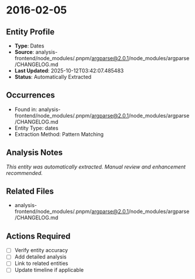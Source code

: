 # 2016-02-05

## Entity Profile
- **Type**: Dates
- **Source**: analysis-frontend/node_modules/.pnpm/argparse@2.0.1/node_modules/argparse/CHANGELOG.md
- **Last Updated**: 2025-10-12T03:42:07.485483
- **Status**: Automatically Extracted

## Occurrences
- Found in: analysis-frontend/node_modules/.pnpm/argparse@2.0.1/node_modules/argparse/CHANGELOG.md
- Entity Type: dates
- Extraction Method: Pattern Matching

## Analysis Notes
*This entity was automatically extracted. Manual review and enhancement recommended.*

## Related Files
- analysis-frontend/node_modules/.pnpm/argparse@2.0.1/node_modules/argparse/CHANGELOG.md

## Actions Required
- [ ] Verify entity accuracy
- [ ] Add detailed analysis
- [ ] Link to related entities
- [ ] Update timeline if applicable

